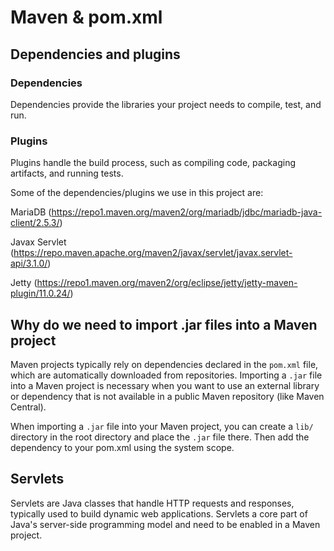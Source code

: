 # Maven & pom.xml

## Dependencies and plugins

### Dependencies

Dependencies provide the libraries your project needs to compile, test, and run.

### Plugins

Plugins handle the build process, such as compiling code, packaging artifacts, and running tests.

Some of the dependencies/plugins we use in this project are:

MariaDB (https://repo1.maven.org/maven2/org/mariadb/jdbc/mariadb-java-client/2.5.3/)

Javax Servlet (https://repo.maven.apache.org/maven2/javax/servlet/javax.servlet-api/3.1.0/)

Jetty (https://repo1.maven.org/maven2/org/eclipse/jetty/jetty-maven-plugin/11.0.24/)


## Why do we need to import .jar files into a Maven project

Maven projects typically rely on dependencies declared in the `pom.xml` file, which are automatically downloaded from repositories. Importing a `.jar` file into a Maven project is necessary when you want to use an external library or dependency that is not available in a public Maven repository (like Maven Central). 

When importing a `.jar` file into your Maven project, you can create a `lib/` directory in the root directory and place the `.jar` file there. Then add the dependency to your pom.xml using the system scope.

## Servlets

Servlets are Java classes that handle HTTP requests and responses, typically used to build dynamic web applications. Servlets a core part of Java's server-side programming model and need to be enabled in a Maven project.
